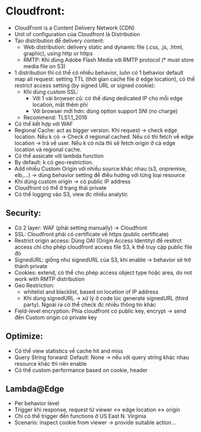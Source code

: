 # Cloudfront:
 - CloudFront is a Content Delivery Network (CDN)
 - Unit of configuration của Cloudfront là Distribution
 - Tạo distribution để delivery content:
   - Web distribution: delivery static and dynamic file (.css, .js, .html, graphic), using http or https
   - RMTP: Khi dùng Adobe Flash Media với RMTP protocol (* must store media file on S3)
 - 1 distribution thì có thể có nhiều behavior, luôn có 1 behavior default map all request: setting TTL (thời gian cache file ở edge location), có thể restrict access setting (by signed URL or signed cookie):
   - Khi dùng custom SSL: 
     - Với 1 vài browser cũ: có thể dùng dedicated IP cho mỗi edge location, mất thêm phí
     - Với browser mới hơn: dùng option support SNI (no charge)
   - Recommend: TLS1.1_2016
 - Có thể kết hợp với WAF
 - Regional Cache: act as bigger version. Khi request -> check edge location. Nếu k có -> Check ở regional cached. Nếu có thì fetch về edge location -> trả về user. Nếu k có nữa thì sẽ fetch origin ở cả edge location và regional cache.
 - Có thể assicate với lambda function
 - By default: k có geo-restriction. 
 - Add nhiều Custom Origin với nhiều source khác nhau (s3, onpremise, elb,...) -> dùng behavior setting để điều hướng với từng loại resource
 - Khi dùng custom origin -> có public IP address
 - Cloudfront có thể ở trạng thái private
 - Có thể logging vào S3, view đc nhiều analytic
 
 ## Security:
  - Có 2 layer: WAF (phải setting manually) -> Cloudfront
  - SSL: Cloudfront phải có certificate về https (public certificate)
  - Restrict origin access: Dùng OAI (Origin Access Identity) để resitrct access chỉ cho phép cloudfront access file S3, k thể truy cập public file đó
  - SignedURL:  giống như signedURL của S3, khi enable -> behavior sẽ trở thành private
  - Cookies: extend, có thể cho phép access object type hoặc area, do not work with RMTP distribution
  - Geo Restriction: 
     - whitelist and blacklist, based on location of IP address
     - Khi dùng signedURL -> xử lý ở code lúc generate signedURL (third party). Ngoài ra có thể check đc nhiều thông tin khác
  - Field-level encryption: Phía cloudfront có public key, encrypt -> send đến Custom origin có private key
 
 ## Optimize:
  - Có thể view statistics về cache hit and miss
  - Query String forward: Default: None -> nếu với query string khác nhau resource khác thì nên enable
  - Có thể custom performance based on cookie, header
  
## Lambda@Edge
  - Per behavior level
  - Trigger khi response, request từ viewer <-> edge location <-> origin 
  - Chỉ có thể trigger đến functions ở US East N. Virginia
  - Scenario: inspect cookie from viewer -> provide suitable action...
